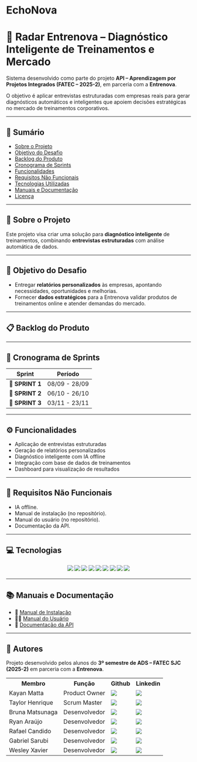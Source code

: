 # EchoNova
# 📌 Radar Entrenova – Diagnóstico Inteligente de Treinamentos e Mercado

Sistema desenvolvido como parte do projeto **API – Aprendizagem por Projetos Integrados (FATEC – 2025-2)**, em parceria com a **Entrenova**.

O objetivo é aplicar entrevistas estruturadas com empresas reais para gerar diagnósticos automáticos e inteligentes que apoiem decisões estratégicas no mercado de treinamentos corporativos.

---

## 📖 Sumário
- [Sobre o Projeto](#-sobre-o-projeto)
- [Objetivo do Desafio](#-objetivo-do-desafio)
- [Backlog do Produto](#-backlog-do-produto)
- [Cronograma de Sprints](#-sprint)
- [Funcionalidades](#-funcionalidades)
- [Requisitos Não Funcionais](#-requisitos-não-funcionais)
- [Tecnologias Utilizadas](#-tecnologias)
- [Manuais e Documentação](#-manuais-e-documentação)
- [Licença](#-licença)

---

## 📌 Sobre o Projeto
Este projeto visa criar uma solução para **diagnóstico inteligente** de treinamentos, combinando **entrevistas estruturadas** com análise automática de dados.

---

## 🎯 Objetivo do Desafio
- Entregar **relatórios personalizados** às empresas, apontando necessidades, oportunidades e melhorias.  
- Fornecer **dados estratégicos** para a Entrenova validar produtos de treinamentos online e atender demandas do mercado.

---
## 📋 Backlog do Produto <a id="backlog-do-produto"></a>

---

## 📅 Cronograma de Sprints <a id="sprint"></a>

| Sprint          |    Período    |
| --------------- | :-----------: | 
| 🔖 **SPRINT 1** | 08/09 - 28/09 | 
| 🔖 **SPRINT 2** | 06/10 - 26/10 | 
| 🔖 **SPRINT 3** | 03/11 - 23/11 | 

---

## ⚙️ Funcionalidades
-  Aplicação de entrevistas estruturadas  
-  Geração de relatórios personalizados  
-  Diagnóstico inteligente com IA offline  
-  Integração com base de dados de treinamentos  
-  Dashboard para visualização de resultados  

---

## 🔧 Requisitos Não Funcionais
- IA offline.  
- Manual de instalação (no repositório).  
- Manual do usuário (no repositório).  
- Documentação da API.  

---
## 💻 Tecnologias <a id="tecnologias"></a>

<h4 align="center">
 <a href="https://developer.mozilla.org/pt-BR/docs/Web/JavaScript"><img src="https://img.shields.io/badge/JavaScript-F7DF1E?style=for-the-badge&logo=javascript&logoColor=black"></a>
 <a href="https://www.typescriptlang.org/"><img src="https://img.shields.io/badge/TypeScript-3178C6?style=for-the-badge&logo=typescript&logoColor=white"></a>
 <a href="https://react.dev/"><img src="https://img.shields.io/badge/React-20232A?style=for-the-badge&logo=react&logoColor=61DAFB"></a>
 <a href="https://nodejs.org/"><img src="https://img.shields.io/badge/Node.js-339933?style=for-the-badge&logo=node.js&logoColor=white"></a>
 <a href="https://www.python.org/"><img src="https://img.shields.io/badge/Python-3776AB?style=for-the-badge&logo=python&logoColor=white"></a>
 <a href="https://ollama.com/"><img src="https://img.shields.io/badge/Ollama-000000?style=for-the-badge&logo=ollama&logoColor=white"></a>
 <a href="https://code.visualstudio.com/"><img src="https://img.shields.io/badge/VS_Code-007ACC?style=for-the-badge&logo=visual-studio-code&logoColor=white"></a>
 <a href="https://www.atlassian.com/software/jira"><img src="https://img.shields.io/badge/Jira-0052CC?style=for-the-badge&logo=jira&logoColor=white"/></a>
 <a href="https://github.com/"><img src="https://img.shields.io/badge/GitHub-121011?style=for-the-badge&logo=github&logoColor=white"/></a>
</h4>

---


## 📚 Manuais e Documentação
- 📖 [Manual de Instalação](docs/manual-instalacao.md)  
- 👨‍💻 [Manual do Usuário](docs/manual-usuario.md)  
- 🔌 [Documentação da API](docs/api.md)  

---

## 👥 Autores
Projeto desenvolvido pelos alunos do **3º semestre de ADS – FATEC SJC (2025-2)** em parceria com a **Entrenova**.  

<div align="center">
  <table>
    <tr>
      <th>Membro</th>
      <th>Função</th>
      <th>Github</th>
      <th>Linkedin</th>
    </tr>
    <tr>
      <td>Kayan Matta</td>
      <td>Product Owner</td>
      <td><a href="https://github.com/kayanmatta"><img src="https://img.shields.io/badge/GitHub-100000?style=for-the-badge&logo=github&logoColor=white"></a></td>
      <td><a href="https://www.linkedin.com/in/kayan-da-matta-453905253/"><img src="https://img.shields.io/badge/LinkedIn-0077B5?style=for-the-badge&logo=linkedin&logoColor=white"></a></td>
    </tr>
    <tr>
      <td>Taylor Henrique</td>
      <td>Scrum Master</td>
      <td><a href="https://github.com/TaylorSilva2"><img src="https://img.shields.io/badge/GitHub-100000?style=for-the-badge&logo=github&logoColor=white"></a></td>
      <td><a href="https://www.linkedin.com/in/taylor-silva-859300330/"><img src="https://img.shields.io/badge/LinkedIn-0077B5?style=for-the-badge&logo=linkedin&logoColor=white"></a></td>
    </tr>
    <tr>
      <td>Bruna Matsunaga</td>
      <td>Desenvolvedor</td>
      <td><a href="https://github.com/bruna-hm"><img src="https://img.shields.io/badge/GitHub-100000?style=for-the-badge&logo=github&logoColor=white"></a></td>
      <td><a href="https://www.linkedin.com/in/bruna-hayashi-matsunaga-1b4a71324/"><img src="https://img.shields.io/badge/LinkedIn-0077B5?style=for-the-badge&logo=linkedin&logoColor=white"></a></td>
    </tr>
    <tr>
      <td>Ryan Araújo</td>
      <td>Desenvolvedor</td>
      <td><a href="https://github.com/Ryan53132"><img src="https://img.shields.io/badge/GitHub-100000?style=for-the-badge&logo=github&logoColor=white"></a></td>
      <td><a href="https://www.linkedin.com/in/ryan-araujo-dos-santos-8391b927b/"><img src="https://img.shields.io/badge/LinkedIn-0077B5?style=for-the-badge&logo=linkedin&logoColor=white"></a></td>
    </tr>
    <tr>
      <td>Rafael Candido</td>
      <td>Desenvolvedor</td>
      <td><a href="https://github.com/Rafa2-bit"><img src="https://img.shields.io/badge/GitHub-100000?style=for-the-badge&logo=github&logoColor=white"></a></td>
      <td><a href="https://www.linkedin.com/in/rafael-candido-155705317/"><img src="https://img.shields.io/badge/LinkedIn-0077B5?style=for-the-badge&logo=linkedin&logoColor=white"></a></td>
    </tr>
    <tr>
      <td>Gabriel Sarubi</td>
      <td>Desenvolvedor</td>
      <td><a href="https://github.com/GabrielSarubi-7"><img src="https://img.shields.io/badge/GitHub-100000?style=for-the-badge&logo=github&logoColor=white"></a></td>
      <td><a href="https://www.linkedin.com/in/gabriel-sarubi-3050442b4/"><img src="https://img.shields.io/badge/LinkedIn-0077B5?style=for-the-badge&logo=linkedin&logoColor=white"></a></td>
    </tr>
    <tr>
      <td>Wesley Xavier</td>
      <td>Desenvolvedor</td>
      <td><a href="https://github.com/xvierdev"><img src="https://img.shields.io/badge/GitHub-100000?style=for-the-badge&logo=github&logoColor=white"></a></td>
      <td><a href="https://www.linkedin.com/in/xvierbr/"><img src="https://img.shields.io/badge/LinkedIn-0077B5?style=for-the-badge&logo=linkedin&logoColor=white"></a></td>
    </tr>
  </table>
</div>

